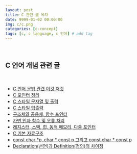 ```yaml
---
layout: post
title: C 관련 글 목차
date: 9999-01-02 00:00:00
img: c/c.png
categories: [c-concept] 
tags: [c, c language, c 언어] # add tag
---
```


<br>

## **C 언어 개념 관련 글**

<br>

- [C 언어 문법 관련 이것 저것]()
- [C 포인터 정리]()
- [C 스타일 문자열 및 출력]()
- [C 스타일 입출력]()
- [구조체와 공용체, 함수 포인터]()
- [가변 인자 함수 및 오류 처리]()
- [레지스터, 스택, 힙, 동적 메모리, 다중 포인터]()
- [C 기본 자료구조]()
- [const char *p, char * const p 그리고 const char * const p](https://gaussian37.github.io/c-concept-const_char_pointer/)
- [Declaration(선언)과 Definition(정의)의 차이점](https://gaussian37.github.io/c-etc-declaration_definition/)

